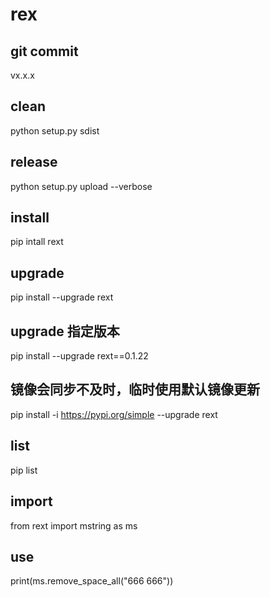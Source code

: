 # rex

## git commit

vx.x.x

## clean

python setup.py sdist

## release

python setup.py upload --verbose

## install

pip intall rext

## upgrade

pip install --upgrade rext

## upgrade 指定版本

pip install --upgrade rext==0.1.22

## 镜像会同步不及时，临时使用默认镜像更新

pip install -i https://pypi.org/simple --upgrade rext

## list

pip list

## import

from rext import mstring as ms

## use

print(ms.remove_space_all("666 666"))
